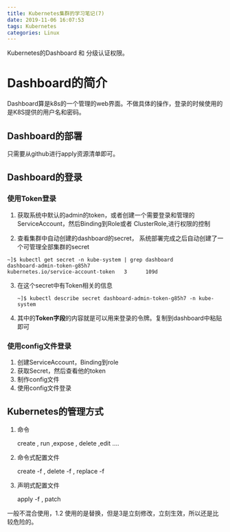 ```yaml
---
title: Kubernetes集群的学习笔记(7)
date: 2019-11-06 16:07:53
tags: Kubernetes
categories: Linux
---
```


Kubernetes的Dashboard 和 分级认证权限。

<!-- more -->

# Dashboard的简介

Dashboard算是k8s的一个管理的web界面。不做具体的操作，登录的时候使用的是K8S提供的用户名和密码。

## Dashboard的部署

只需要从github进行apply资源清单即可。

## Dashboard的登录

### 使用Token登录

1. 获取系统中默认的admin的token，或者创建一个需要登录和管理的ServiceAccount，然后Binding到Role或者 ClusterRole,进行权限的控制

2.  查看集群中自动创建的dashboard的secret， 系统部署完成之后自动创建了一个可管理全部集群的secret

   ```Shell
   ~]$ kubectl get secret -n kube-system | grep dashboard
   dashboard-admin-token-g85h7                      kubernetes.io/service-account-token   3      109d
   ```

3. 在这个secret中有Token相关的信息

   ```
   ~]$ kubectl describe secret dashboard-admin-token-g85h7 -n kube-system
   ```

4. 其中的**Token字段**的内容就是可以用来登录的令牌。复制到dashboard中粘贴即可

### 使用config文件登录

1. 创建ServiceAccount，Binding到role
2. 获取Secret，然后查看他的token
3. 制作config文件
4. 使用config文件登录



## Kubernetes的管理方式

1. 命令

   create , run ,expose , delete ,edit ....

2. 命令式配置文件

   create -f , delete -f , replace -f 

3. 声明式配置文件

   apply -f , patch

一般不混合使用，1.2 使用的是替换，但是3是立刻修改，立刻生效，所以还是比较危险的。



